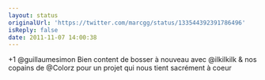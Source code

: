 ```yaml
---
layout: status
originalUrl: 'https://twitter.com/marcgg/status/133544392391786496'
isReply: false
date: 2011-11-07 14:00:38
---
```


+1 @guillaumesimon Bien content de bosser à nouveau avec @ilkilkilk & nos copains de @Colorz pour un projet qui nous tient sacrément à coeur
